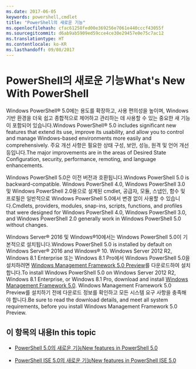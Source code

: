 ```yaml
---
ms.date: 2017-06-05
keywords: powershell,cmdlet
title: "PowerShell의 새로운 기능"
ms.openlocfilehash: cfac61258fed00e369256e7061e440cccf43055f
ms.sourcegitcommit: d6ab9ab5909ed59cce4ce30e29457e0e75c7ac12
ms.translationtype: HT
ms.contentlocale: ko-KR
ms.lasthandoff: 09/08/2017
---
```

# <a name="what39s-new-with-powershell"></a><span data-ttu-id="8bb2a-103">PowerShell의 새로운 기능</span><span class="sxs-lookup"><span data-stu-id="8bb2a-103">What&#39;s New With PowerShell</span></span>
<span data-ttu-id="8bb2a-104">Windows PowerShell® 5.0에는 용도를 확장하고, 사용 편의성을 높이며, Windows 기반 환경을 더욱 쉽고 종합적으로 제어하고 관리하는 데 사용할 수 있는 중요한 새 기능이 포함되어 있습니다.</span><span class="sxs-lookup"><span data-stu-id="8bb2a-104">Windows PowerShell® 5.0 includes significant new features that extend its use, improve its usability, and allow you to control and manage Windows-based environments more easily and comprehensively.</span></span>  <span data-ttu-id="8bb2a-105">주요 개선 사항은 필요한 상태 구성, 보안, 성능, 원격 및 언어 개선 등입니다.</span><span class="sxs-lookup"><span data-stu-id="8bb2a-105">The major improvements are in the areas of Desired State Configuration, security, performance, remoting, and language enhancements.</span></span>

<span data-ttu-id="8bb2a-106">Windows PowerShell 5.0은 이전 버전과 호환됩니다.</span><span class="sxs-lookup"><span data-stu-id="8bb2a-106">Windows PowerShell 5.0 is backward-compatible.</span></span> <span data-ttu-id="8bb2a-107">Windows PowerShell 4.0, Windows PowerShell 3.0 및 Windows PowerShell 2.0용으로 설계된 cmdlet, 공급자, 모듈, 스냅인, 함수 및 프로필은 일반적으로 Windows PowerShell 5.0에서 변경 없이 사용할 수 있습니다.</span><span class="sxs-lookup"><span data-stu-id="8bb2a-107">Cmdlets, providers, modules, snap-ins, scripts, functions, and profiles that were designed for Windows PowerShell 4.0, Windows PowerShell 3.0, and Windows PowerShell 2.0 generally work in Windows PowerShell 5.0 without changes.</span></span>

<span data-ttu-id="8bb2a-108">Windows Server® 2016 및 Windows®10에서는 Windows PowerShell 5.0이 기본적으로 설치됩니다.</span><span class="sxs-lookup"><span data-stu-id="8bb2a-108">Windows PowerShell 5.0 is installed by default on Windows Server® 2016 and Windows® 10.</span></span> <span data-ttu-id="8bb2a-109">Windows Server 2012 R2, Windows 8.1 Enterprise 또는 Windows 8.1 Pro에서 Windows PowerShell 5.0을 설치하려면 [Windows Management Framework 5.0 Preview](https://go.microsoft.com/fwlink/?linkid=830436)를 다운로드하여 설치합니다.</span><span class="sxs-lookup"><span data-stu-id="8bb2a-109">To install Windows PowerShell 5.0 on Windows Server 2012 R2, Windows 8.1 Enterprise, or Windows 8.1 Pro, download and install [Windows Management Framework 5.0](https://go.microsoft.com/fwlink/?linkid=830436).</span></span> <span data-ttu-id="8bb2a-110">Windows Management Framework 5.0 Preview를 설치하기 전에 다운로드 정보를 확인하고 모든 시스템 요구 사항을 충족해야 합니다.</span><span class="sxs-lookup"><span data-stu-id="8bb2a-110">Be sure to read the download details, and meet all system requirements, before you install Windows Management Framework 5.0 Preview.</span></span>

## <a name="in-this-topic"></a><span data-ttu-id="8bb2a-111">이 항목의 내용</span><span class="sxs-lookup"><span data-stu-id="8bb2a-111">In this topic</span></span>

- [<span data-ttu-id="8bb2a-112">PowerShell 5.0의 새로운 기능</span><span class="sxs-lookup"><span data-stu-id="8bb2a-112">New features in  PowerShell 5.0</span></span>](What-s-New-in-Windows-PowerShell-50.md)

- [<span data-ttu-id="8bb2a-113">PowerShell ISE 5.0의 새로운 기능</span><span class="sxs-lookup"><span data-stu-id="8bb2a-113">New features in PowerShell ISE 5.0</span></span>](What-s-New-in-the-PowerShell-50-ISE.md)

<!--
- New features in Windows PowerShell 4.0

- New features in Windows PowerShell 3.0
-->

